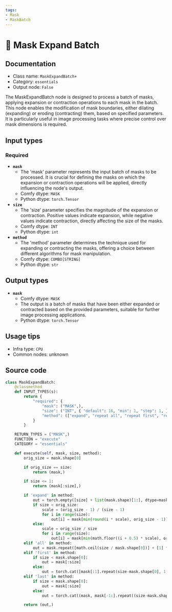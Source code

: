 ```yaml
---
tags:
- Mask
- MaskBatch
---
```


# 🔧 Mask Expand Batch
## Documentation
- Class name: `MaskExpandBatch+`
- Category: `essentials`
- Output node: `False`

The MaskExpandBatch node is designed to process a batch of masks, applying expansion or contraction operations to each mask in the batch. This node enables the modification of mask boundaries, either dilating (expanding) or eroding (contracting) them, based on specified parameters. It is particularly useful in image processing tasks where precise control over mask dimensions is required.
## Input types
### Required
- **`mask`**
    - The 'mask' parameter represents the input batch of masks to be processed. It is crucial for defining the masks on which the expansion or contraction operations will be applied, directly influencing the node's output.
    - Comfy dtype: `MASK`
    - Python dtype: `torch.Tensor`
- **`size`**
    - The 'size' parameter specifies the magnitude of the expansion or contraction. Positive values indicate expansion, while negative values indicate contraction, directly affecting the size of the masks.
    - Comfy dtype: `INT`
    - Python dtype: `int`
- **`method`**
    - The 'method' parameter determines the technique used for expanding or contracting the masks, offering a choice between different algorithms for mask manipulation.
    - Comfy dtype: `COMBO[STRING]`
    - Python dtype: `str`
## Output types
- **`mask`**
    - Comfy dtype: `MASK`
    - The output is a batch of masks that have been either expanded or contracted based on the provided parameters, suitable for further image processing applications.
    - Python dtype: `torch.Tensor`
## Usage tips
- Infra type: `CPU`
- Common nodes: unknown


## Source code
```python
class MaskExpandBatch:
    @classmethod
    def INPUT_TYPES(s):
        return {
            "required": {
                "mask": ("MASK",),
                "size": ("INT", { "default": 16, "min": 1, "step": 1, }),
                "method": (["expand", "repeat all", "repeat first", "repeat last"],)
            }
        }

    RETURN_TYPES = ("MASK",)
    FUNCTION = "execute"
    CATEGORY = "essentials"

    def execute(self, mask, size, method):
        orig_size = mask.shape[0]

        if orig_size == size:
            return (mask,)

        if size <= 1:
            return (mask[:size],)

        if 'expand' in method:
            out = torch.empty([size] + list(mask.shape)[1:], dtype=mask.dtype, device=mask.device)
            if size < orig_size:
                scale = (orig_size - 1) / (size - 1)
                for i in range(size):
                    out[i] = mask[min(round(i * scale), orig_size - 1)]
            else:
                scale = orig_size / size
                for i in range(size):
                    out[i] = mask[min(math.floor((i + 0.5) * scale), orig_size - 1)]
        elif 'all' in method:
            out = mask.repeat([math.ceil(size / mask.shape[0])] + [1] * (len(mask.shape) - 1))[:size]
        elif 'first' in method:
            if size < mask.shape[0]:
                out = mask[:size]
            else:
                out = torch.cat([mask[:1].repeat(size-mask.shape[0], 1, 1), mask], dim=0)
        elif 'last' in method:
            if size < mask.shape[0]:
                out = mask[:size]
            else:
                out = torch.cat((mask, mask[-1:].repeat((size-mask.shape[0], 1, 1))), dim=0)

        return (out,)

```
